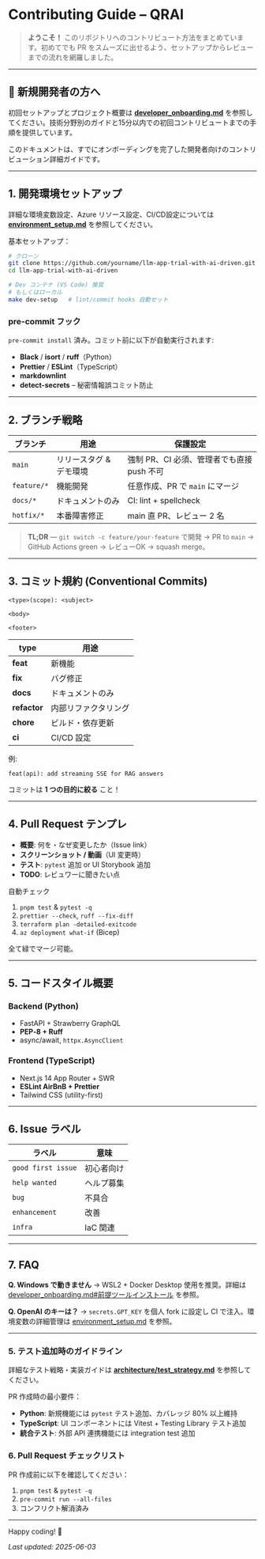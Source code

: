 # Contributing Guide – QRAI

> **ようこそ！** このリポジトリへのコントリビュート方法をまとめています。初めてでも PR をスムーズに出せるよう、セットアップからレビューまでの流れを網羅しました。

---

## 👋 新規開発者の方へ

初回セットアップとプロジェクト概要は **[developer_onboarding.md](developer_onboarding.md)** を参照してください。技術分野別のガイドと15分以内での初回コントリビュートまでの手順を提供しています。

このドキュメントは、すでにオンボーディングを完了した開発者向けのコントリビューション詳細ガイドです。

---

## 1. 開発環境セットアップ

詳細な環境変数設定、Azure リソース設定、CI/CD設定については **[environment_setup.md](environment_setup.md)** を参照してください。

基本セットアップ：

```bash
# クローン
git clone https://github.com/yourname/llm-app-trial-with-ai-driven.git
cd llm-app-trial-with-ai-driven

# Dev コンテナ (VS Code) 推奨
# もしくはローカル
make dev-setup   # lint/commit hooks 自動セット
```

### pre-commit フック

`pre-commit install` 済み。コミット前に以下が自動実行されます:

* **Black** / **isort** / **ruff**（Python）
* **Prettier** / **ESLint**（TypeScript）
* **markdownlint**
* **detect-secrets** – 秘密情報誤コミット防止

---

## 2. ブランチ戦略

| ブランチ       | 用途            | 保護設定                        |
| ---------- | ------------- | --------------------------- |
| `main`     | リリースタグ & デモ環境 | 強制 PR、CI 必須、管理者でも直接 push 不可 |
| `feature/*` | 機能開発          | 任意作成、PR で `main` にマージ       |
| `docs/*`   | ドキュメントのみ      | CI: lint + spellcheck       |
| `hotfix/*` | 本番障害修正        | main 直 PR、レビュー 2 名          |

> **TL;DR** — `git switch -c feature/your-feature` で開発 → PR to `main` → GitHub Actions green → レビューOK → squash merge。

---

## 3. コミット規約 (Conventional Commits)

```
<type>(scope): <subject>

<body>

<footer>
```

| type         | 用途         |
| ------------ | ---------- |
| **feat**     | 新機能        |
| **fix**      | バグ修正       |
| **docs**     | ドキュメントのみ   |
| **refactor** | 内部リファクタリング |
| **chore**    | ビルド・依存更新   |
| **ci**       | CI/CD 設定   |

例:

```
feat(api): add streaming SSE for RAG answers
```

コミットは **1 つの目的に絞る** こと！

---

## 4. Pull Request テンプレ

* **概要**: 何を・なぜ変更したか（Issue link）
* **スクリーンショット / 動画**（UI 変更時）
* **テスト**: `pytest` 追加 or UI Storybook 追加
* **TODO**: レビュワーに聞きたい点

自動チェック

1. `pnpm test` & `pytest -q`
2. `prettier --check`, `ruff --fix-diff`
3. `terraform plan -detailed-exitcode`
4. `az deployment what-if` (Bicep)

全て緑でマージ可能。

---

## 5. コードスタイル概要

### Backend (Python)

* FastAPI + Strawberry GraphQL
* **PEP‑8 + Ruff**
* async/await, `httpx.AsyncClient`

### Frontend (TypeScript)

* Next.js 14 App Router + SWR
* **ESLint AirBnB + Prettier**
* Tailwind CSS (utility-first)

---

## 6. Issue ラベル

| ラベル                | 意味     |
| ------------------ | ------ |
| `good first issue` | 初心者向け  |
| `help wanted`      | ヘルプ募集  |
| `bug`              | 不具合    |
| `enhancement`      | 改善     |
| `infra`            | IaC 関連 |

---

## 7. FAQ

**Q. Windows で動きません** → WSL2 + Docker Desktop 使用を推奨。詳細は [developer_onboarding.md#前提ツールインストール](developer_onboarding.md#前提ツールインストール) を参照。

**Q. OpenAI のキーは？** → `secrets.GPT_KEY` を個人 fork に設定し CI で注入。環境変数の詳細管理は [environment_setup.md](environment_setup.md) を参照。

---

### 5. テスト追加時のガイドライン

詳細なテスト戦略・実装ガイドは **[architecture/test_strategy.md](architecture/test_strategy.md)** を参照してください。

PR 作成時の最小要件：
- **Python**: 新規機能には `pytest` テスト追加、カバレッジ 80% 以上維持
- **TypeScript**: UI コンポーネントには Vitest + Testing Library テスト追加
- **統合テスト**: 外部 API 連携機能には integration test 追加

### 6. Pull Request チェックリスト

PR 作成前に以下を確認してください：

1. `pnpm test` & `pytest -q`
2. `pre-commit run --all-files`
3. コンフリクト解消済み

---

Happy coding! 🎉

*Last updated: 2025-06-03*
